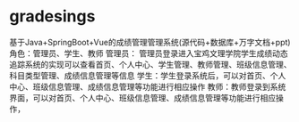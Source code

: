 # gradesings
基于Java+SpringBoot+Vue的成绩管理管理系统(源代码+数据库+万字文档+ppt)角色：管理员、学生、教师  管理员： 管理员登录进入宝鸡文理学院学生成绩动态追踪系统的实现可以查看首页、个人中心、学生管理、教师管理、班级信息管理、科目类型管理、成绩信息管理等信息  学生：学生登录系统后，可以对首页、个人中心、班级信息管理、成绩信息管理等功能进行相应操作  教师：教师登录到系统界面，可以对首页、个人中心、班级信息管理、成绩信息管理等功能进行相应操作，
